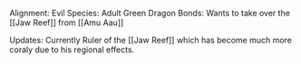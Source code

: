 Alignment: Evil
Species: Adult Green Dragon
Bonds: Wants to take over the [[Jaw Reef]] from [[Amu Aau]]

Updates: Currently Ruler of the [[Jaw Reef]] which has become much more coraly due to his regional effects.